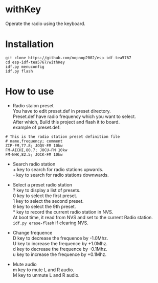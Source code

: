 # withKey
Operate the radio using the keyboard.   

# Installation
```
git clone https://github.com/nopnop2002/esp-idf-tea5767
cd esp-idf-tea5767/withKey
idf.py menuconfig
idf.py flash
```

# How to use   
- Radio staion preset   
 You have to edit preset.def in preset directory.   
 Preset.def have radio frequency which you want to select.   
 After which, Build this project and flash it to board.   
 example of preset.def:   
```
# This is the radio station preset definition file
# name,frequency; comment
ZIP-FM,77.8; JOQV-FM 10kw
FM-AICHI,80.7; JOCU-FM 10kw
FM-NHK,82.5; JOCK-FM 10kw
```

- Search radio station   
 \+ key to search for radio stations upwards.   
 \- key to search for radio stations downwards.   

- Select a preset radio station   
 ? key to display a list of presets.   
 0 key to select the first preset.   
 1 key to select the second preset.   
 9 key to select the 9th preset.   
 \* key to record the current radio station in NVS.   
 At boot time, it read from NVS and set to the current Radio station.   
 ```idf.py erase-flash``` if clearing NVS.   

- Change frequence   
 D key to decrease the frequence by -1.0Mhz.   
 U key to increase the frequence by +1.0Mhz.   
 d key to decrease the frequence by -0.1Mhz.   
 u key to increase the frequence by +0.1Mhz.   

- Mute audio    
 m key to mute L and R audio.   
 M key to unmute L and R audio.   


